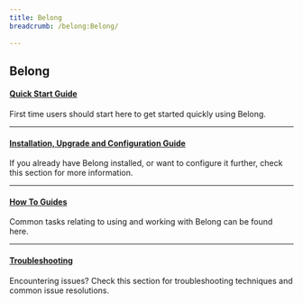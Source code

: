```yaml
---
title: Belong
breadcrumb: /belong:Belong/
 
---
```


## Belong

#### **[Quick Start Guide](belong/quickstart.md)**<br />
First time users should start here to get started quickly using Belong.

- - -

#### **[Installation, Upgrade and Configuration Guide](belong/installupgrade_guide)**<br />
If you already have Belong installed, or want to configure it further, check this section for more information.

- - -

#### **[How To Guides](belong/howtoguides)**<br />
Common tasks relating to using and working with Belong can be found here.

- - -

#### **[Troubleshooting](belong/troubleshooting)**<br />
Encountering issues?  Check this section for troubleshooting techniques and common issue resolutions. 
